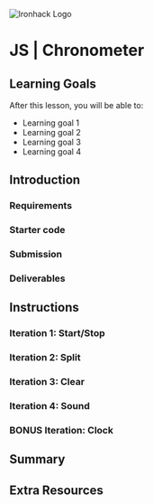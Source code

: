![Ironhack Logo](https://i.imgur.com/1QgrNNw.png)

# JS | Chronometer

## Learning Goals

After this lesson, you will be able to:

- Learning goal 1
- Learning goal 2
- Learning goal 3
- Learning goal 4

## Introduction

### Requirements

### Starter code

### Submission

### Deliverables

## Instructions

### Iteration 1: Start/Stop

### Iteration 2: Split

### Iteration 3: Clear

### Iteration 4: Sound

### BONUS Iteration: Clock

## Summary

## Extra Resources
